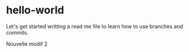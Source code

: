 # hello-world
Let's get started
writting a read me file to learn how to use branches and commits.

Nouvelle modif 2
